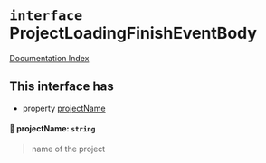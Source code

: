 # `interface` ProjectLoadingFinishEventBody

[Documentation Index](../README.md)

## This interface has

- property [projectName](#-projectname-string)


#### 📄 projectName: `string`

> name of the project



